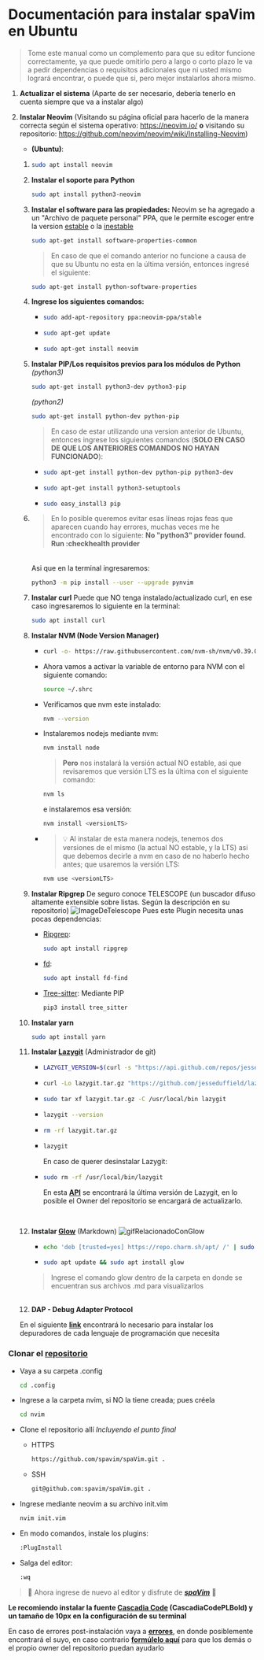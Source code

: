 # Documentación para instalar spaVim en Ubuntu
>Tome este manual como un complemento para que su editor funcione correctamente, ya que puede omitirlo pero a largo o corto plazo le va a pedir dependencias o requisitos adicionales que ni usted mismo logrará encontrar, o puede que si, pero mejor instalarlos ahora mismo.

1) **Actualizar el sistema** (Aparte de ser necesario, debería tenerlo en cuenta siempre que va a instalar algo)

2) **Instalar Neovim** (Visitando su página oficial para hacerlo de la manera correcta según el sistema operativo: https://neovim.io/ **o** visitando su repositorio: https://github.com/neovim/neovim/wiki/Installing-Neovim)
    - **(Ubuntu)**:
    1)
        ```sh
        sudo apt install neovim
        ```
    2)
        **Instalar el soporte para Python**
        ```sh
        sudo apt install python3-neovim
        ```
    3)
        **Instalar el software para las propiedades:**
        Neovim se ha agregado a un "Archivo de paquete personal" PPA, que le permite escoger entre la version [estable](https://launchpad.net/~neovim-ppa/+archive/ubuntu/stable) o la [inestable](https://launchpad.net/~neovim-ppa/+archive/ubuntu/unstable)
        
        ```sh
        sudo apt-get install software-properties-common
        ```
        
        >En caso de que el comando anterior no funcione a causa de que su Ubuntu no esta en la última versión, entonces ingresé el siguiente:
        ```sh
        sudo apt-get install python-software-properties
        ```
    
    4)  **Ingrese los siguientes comandos:**
    
        -
            ```sh
            sudo add-apt-repository ppa:neovim-ppa/stable
            ```
        
        -   
            ```sh
            sudo apt-get update
            ```
        
        -   
            ```sh
            sudo apt-get install neovim
            ```
    4)
        **Instalar PIP/Los requisitos previos para los módulos de Python**
        *(python3)*
        
        ```sh
        sudo apt-get install python3-dev python3-pip
        ```
        
        *(python2)*
        
        ```sh
        sudo apt-get install python-dev python-pip
        ```
        
        >En caso de estar utilizando una version anterior de Ubuntu, entonces ingrese los siguientes comandos (**SOLO EN CASO DE QUE LOS ANTERIORES COMANDOS NO HAYAN FUNCIONADO**):
        
        -
            ```sh
            sudo apt-get install python-dev python-pip python3-dev
            ```
        
        -
            ```sh
            sudo apt-get install python3-setuptools
            ```
        
        -
            ```sh
            sudo easy_install3 pip
            ```
    5)
        >En lo posible queremos evitar esas líneas rojas feas que aparecen cuando hay errores, muchas veces me he encontrado con lo siguiente: **No "python3" provider found. Run :checkhealth provider**
        ######
        Asi que en la terminal ingresaremos:
        ```sh
        python3 -m pip install --user --upgrade pynvim
        ```
    6)  **Instalar curl**
        Puede que NO tenga instalado/actualizado curl, en ese caso ingresaremos lo siguiente en la terminal:
        ```sh
        sudo apt install curl
        ```
    
    7)  **Instalar NVM (Node Version Manager)**
        
        -
            ```sh
            curl -o- https://raw.githubusercontent.com/nvm-sh/nvm/v0.39.0/install.sh | sh
            ```
        
        -   Ahora vamos a activar la variable de entorno para NVM con el siguiente comando:
            
            ```sh
            source ~/.shrc
            ```
        
        -   Verificamos que nvm este instalado:
            
            ```sh
            nvm --version
            ```
        
        - Instalaremos nodejs mediante nvm:
            ```sh
            nvm install node
            ```
            > **Pero** nos instalará la versión actual NO estable, asi que revisaremos que versión LTS es la última con el siguiente comando:
        
            ```sh
            nvm ls
            ```
            e instalaremos esa versión:
            ```sh
            nvm install <versionLTS>
            ```
        -   >💡 Al instalar de esta manera nodejs, tenemos dos versiones de el mismo (la actual NO estable, y la LTS) asi que debemos decirle a nvm en caso de no haberlo hecho antes; que usaremos la versión LTS:
            
            ```sh
            nvm use <versionLTS>
            ```
    8)  **Instalar Ripgrep**
        De seguro conoce TELESCOPE (un buscador difuso altamente extensible sobre listas. Según la descripción en su repositorio)
        ![ImageDeTelescope](https://camo.githubusercontent.com/3d59e34d1f406890adf620546d3d97017ce0aacda034b1788c66fa872f192134/68747470733a2f2f692e696d6775722e636f6d2f5454546a6136742e676966)
        Pues este Plugin necesita unas pocas dependencias:
        - [Ripgrep](https://github.com/BurntSushi/ripgrep):
            
            ```sh
            sudo apt install ripgrep
            ```
        
        - [fd](https://github.com/sharkdp/fd#installation):
            
            ```sh
            sudo apt install fd-find
            ```
        
        - [Tree-sitter](https://pypi.org/project/tree-sitter/):
            Mediante PIP
            
            ```sh
            pip3 install tree_sitter
            ```
    
    9)  **Instalar yarn**
        
        ```sh
        sudo apt install yarn
        ```
    
    10) **Instalar [Lazygit](https://github.com/jesseduffield/lazygit)** (Administrador de git)
        
        -
            ```sh
            LAZYGIT_VERSION=$(curl -s "https://api.github.com/repos/jesseduffield/lazygit/releases/latest" | grep -Po '"tag_name": "v\K[0-35.]+')
            ```


        -
            ```sh
            curl -Lo lazygit.tar.gz "https://github.com/jesseduffield/lazygit/releases/latest/download/lazygit_${LAZYGIT_VERSION}_Linux_x86_64.tar.gz"
            ```


        -
            ```sh
            sudo tar xf lazygit.tar.gz -C /usr/local/bin lazygit
            ```


        -
            ```sh
            lazygit --version
            ```


        -
            ```sh
            rm -rf lazygit.tar.gz
            ```


        -
            ```sh
            lazygit
            ```


            En caso de querer desinstalar Lazygit:
        -
            ```sh
            sudo rm -rf /usr/local/bin/lazygit
            ```

            En esta **[API](https://api.github.com/repos/jesseduffield/lazygit/releases/latest)** se encontrará la última versión de Lazygit, en lo posible el Owner del repositorio se encargará de actualizarlo.
            
            <br>
        
    11) **Instalar [Glow](https://github.com/charmbracelet/glow)** (Markdown)
        ![gifRelacionadoConGlow](https://camo.githubusercontent.com/bd591b74af8a6991894c8a84ab8d48f05ce7f66975b325d31f6954c836ddab27/68747470733a2f2f73747566662e636861726d2e73682f676c6f772f676c6f772d312e332d747261696c65722d6769746875622e676966)
        
        -
            ```sh
            echo 'deb [trusted=yes] https://repo.charm.sh/apt/ /' | sudo tee /etc/apt/sources.list.d/charm.list
            ```
        
        -
            ```sh
            sudo apt update && sudo apt install glow
            ```
        > Ingrese el comando glow dentro de la carpeta en donde se encuentran sus archivos .md para visualizarlos
    
    <br>

    12) **DAP - Debug Adapter Protocol**
    
    En el siguiente **[link](https://github.com/mfussenegger/nvim-dap/wiki/Debug-Adapter-installation)** encontrará lo necesario para instalar los depuradores de cada lenguaje de programación que necesita


### Clonar el [repositorio](https://github.com/spavim/spaVim)
- Vaya a su carpeta .config
    
    ```sh
    cd .config
    ```
- Ingrese a la carpeta nvim, si NO la tiene creada; pues créela
    ```sh
    cd nvim
    ```
- Clone el repositorio allí
    *Incluyendo el punto final*
    -   HTTPS
        ```sh
        https://github.com/spavim/spaVim.git .
        ```
    -   SSH
        ```sh
        git@github.com:spavim/spaVim.git .
        ```
- Ingrese mediante neovim a su archivo init.vim
    ```sh
    nvim init.vim
    ```
- En modo comandos, instale los plugins:
    ```sh
    :PlugInstall
    ```
- Salga del editor:
    ```sh
    :wq
    ```
>🎉 Ahora ingrese de nuevo al editor y disfrute de ***[spaVim](https://github.com/spavim/spaVim)*** 🎉

**Le recomiendo instalar la fuente [Cascadia Code](https://github.com/microsoft/cascadia-code/releases) (CascadiaCodePLBold) y un tamaño de 10px en la configuración de su terminal**

En caso de errores post-instalación vaya a **[errores](https://github.com/spavim/spaVim/blob/main/Errors/Errors.md)**, en donde posiblemente encontrará el suyo, en caso contrario **[formúlelo aquí](https://github.com/spavim/spaVim/discussions/categories/errors)** para que los demás o el propio owner del repositorio puedan ayudarlo
